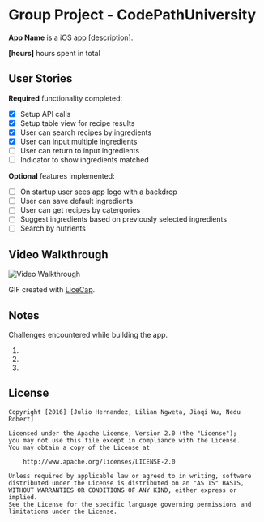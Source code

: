 # Group Project - CodePathUniversity

**App Name** is a iOS app [description].

**[hours]** hours spent in total

## User Stories

**Required** functionality completed:

- [x] Setup API calls 
- [x] Setup table view for recipe results
- [x] User can search recipes by ingredients
- [x] User can input multiple ingredients
- [ ] User can return to input ingredients
- [ ] Indicator to show ingredients matched

**Optional** features implemented:

- [ ] On startup user sees app logo with a backdrop
- [ ] User can save default ingredients 
- [ ] User can get recipes by catergories
- [ ] Suggest ingredients based on previously selected ingredients
- [ ] Search by nutrients

## Video Walkthrough 

<img src='https://imgur.com/9OpfM6N.gif' title='Video Walkthrough' width='' alt='Video Walkthrough' />

GIF created with [LiceCap](http://www.cockos.com/licecap/).

## Notes

Challenges encountered while building the app.

1. 
2.
3.

## License

    Copyright [2016] [Julio Hernandez, Lilian Ngweta, Jiaqi Wu, Nedu Robert]

    Licensed under the Apache License, Version 2.0 (the "License");
    you may not use this file except in compliance with the License.
    You may obtain a copy of the License at

        http://www.apache.org/licenses/LICENSE-2.0

    Unless required by applicable law or agreed to in writing, software
    distributed under the License is distributed on an "AS IS" BASIS,
    WITHOUT WARRANTIES OR CONDITIONS OF ANY KIND, either express or implied.
    See the License for the specific language governing permissions and
    limitations under the License.
